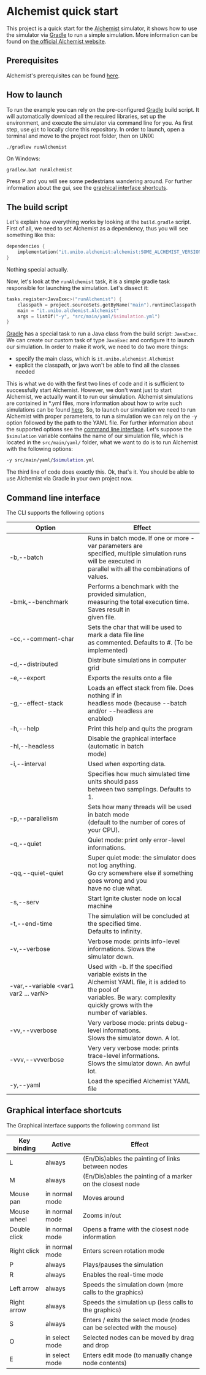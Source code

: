 # Alchemist quick start

This project is a quick start for the [Alchemist](https://github.com/AlchemistSimulator/Alchemist) simulator, it shows how to use the simulator via [Gradle](https://gradle.org) to run a simple simulation. More information can be found on [the official Alchemist website](https://alchemistsimulator.github.io).

## Prerequisites

Alchemist's prerequisites can be found [here](https://alchemistsimulator.github.io/wiki/usage/installation/).

## How to launch

To run the example you can rely on the pre-configured [Gradle](https://gradle.org) build script. It will automatically download all the required libraries, set up the environment, and execute the simulator via command line for you.
As first step, use `git` to locally clone this repository.
In order to launch, open a terminal and move to the project root folder, then on UNIX:
```bash
./gradlew runAlchemist
```
On Windows:
```
gradlew.bat runAlchemist
```
Press P and you will see some pedestrians wandering around. For further information about the gui, see the [graphical interface shortcuts](#graphical-interface-shortcuts).

## The build script

Let's explain how everything works by looking at the `build.gradle` script. First of all, we need to set Alchemist as a dependency, thus you will see something like this:
```kotlin
dependencies {
    implementation("it.unibo.alchemist:alchemist:SOME_ALCHEMIST_VERSION")
}
```
Nothing special actually. 

Now, let's look at the `runAlchemist` task, it is a simple gradle task responsible for launching the simulation. Let's dissect it:
```kotlin
tasks.register<JavaExec>("runAlchemist") {
    classpath = project.sourceSets.getByName("main").runtimeClasspath
    main = "it.unibo.alchemist.Alchemist"
    args = listOf("-y", "src/main/yaml/$simulation.yml")
}
```
[Gradle](https://gradle.org) has a special task to run a Java class from the build script: `JavaExec`. We can create our custom task of type `JavaExec` and configure it to launch our simulation. In order to make it work, we need to do two more things:
- specify the main class, which is `it.unibo.alchemist.Alchemist`
- explicit the classpath, or java won't be able to find all the classes needed

This is what we do with the first two lines of code and it is sufficient to successfully start Alchemist. However, we don't want just to start Alchemist, we actually want it to run our simulation. Alchemist simulations are contained in *.yml files, more information about how to write such simulations can be found [here](https://alchemistsimulator.github.io/wiki/usage/yaml/). So, to launch our simulation we need to run Alchemist with proper parameters, to run a simulation we can rely on the `-y` option followed by the path to the YAML file. For further information about the supported options see the [command line interface](#command-line-interface). Let's suppose the `$simulation` variable contains the name of our simulation file, which is located in the `src/main/yaml/` folder, what we want to do is to run Alchemist with the following options:
```bash
-y src/main/yaml/$simulation.yml
```
The third line of code does exactly this. Ok, that's it. You should be able to use Alchemist via Gradle in your own project now.

## Command line interface

The CLI supports the following options

| Option                                     | Effect                                                       |
|--------------------------------------------|--------------------------------------------------------------|
| -b,--batch                                 | Runs in batch mode. If one or more -var parameters are<br>specified, multiple simulation runs will be executed in<br>parallel with all the combinations of values.                |
| -bmk,--benchmark <file>                    | Performs a benchmark with the provided simulation,<br>measuring the total execution time. Saves result in<br>given file.                                                  |
| -cc,--comment-char                         | Sets the char that will be used to mark a data file line<br>as commented. Defaults to #. (To be implemented)             |
| -d,--distributed <file>                    | Distribute simulations in computer grid                      |
| -e,--export <file>                         | Exports the results onto a file                              |
| -g,--effect-stack <file>                   | Loads an effect stack from file. Does nothing if in<br>headless mode (because --batch and/or --headless are<br>enabled)                                                     |
| -h,--help                                  | Print this help and quits the program                        |
| -hl,--headless                             | Disable the graphical interface (automatic in batch<br>mode)                                                        |
| -i,--interval <interval>                   | Used when exporting data.                                    |
|                                            | Specifies how much simulated time units should pass<br>between two samplings. Defaults to 1.                        |
| -p,--parallelism <arg>                     | Sets how many threads will be used in batch mode<br>(default to the number of cores of your CPU).                |
| -q,--quiet                                 | Quiet mode: print only error-level informations.             |
| -qq,--quiet-quiet                          | Super quiet mode: the simulator does not log anything.<br>Go cry somewhere else if something goes wrong and you<br>have no clue what.                                           |
| -s,--serv <Ignite note configuration file> | Start Ignite cluster node on local machine                   |
| -t,--end-time <Time>                       | The simulation will be concluded at the specified time.<br>Defaults to infinity.                                        |
| -v,--verbose                               | Verbose mode: prints info-level informations. Slows the<br>simulator down.                                              |
| -var,--variable <var1 var2 ... varN>       | Used with -b. If the specified variable exists in the<br>Alchemist YAML file, it is added to the pool of<br> variables. Be wary: complexity quickly grows with the<br>number of variables.                                         |
| -vv,--vverbose                             | Very verbose mode: prints debug-level informations.<br>Slows the simulator down. A lot.                             |
| -vvv,--vvverbose                           | Very very verbose mode: prints trace-level informations.<br>Slows the simulator down. An awful lot.                      |
| -y,--yaml <file>                           | Load the specified Alchemist YAML file                   |


## Graphical interface shortcuts

The Graphical interface supports the following command list

| Key binding | Active          | Effect                                                                |
| ------------ | -------------- | --------------------------------------------------------------------- |
| L            | always         | (En/Dis)ables the painting of links between nodes                     |
| M            | always         | (En/Dis)ables the painting of a marker on the closest node            |
| Mouse pan    | in normal mode | Moves around                                                          |
| Mouse wheel  | in normal mode | Zooms in/out                                                          |
| Double click | in normal mode | Opens a frame with the closest node information                       |
| Right click  | in normal mode | Enters screen rotation mode                                           |
| P            | always         | Plays/pauses the simulation                                           |
| R            | always         | Enables the real-time mode                                            |
| Left arrow   | always         | Speeds the simulation down (more calls to the graphics)               |
| Right arrow  | always         | Speeds the simulation up (less calls to the graphics)                 |
| S            | always         | Enters / exits the select mode (nodes can be selected with the mouse) |
| O            | in select mode | Selected nodes can be moved by drag and drop                          |
| E            | in select mode | Enters edit mode (to manually change node contents)    